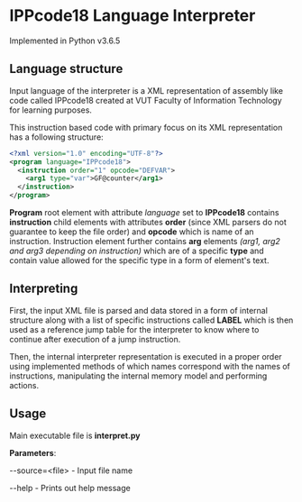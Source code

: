 # IPPcode18 Language Interpreter

Implemented in Python v3.6.5

## Language structure

Input language of the interpreter is a XML representation of assembly like code called IPPcode18 created at VUT Faculty of Information Technology for learning purposes.

This instruction based code with primary focus on its XML representation has a following structure:
```xml
<?xml version="1.0" encoding="UTF-8"?>
<program language="IPPcode18">
  <instruction order="1" opcode="DEFVAR">
    <arg1 type="var">GF@counter</arg1>
  </instruction>
</program>
```

**Program** root element with attribute *language* set to **IPPcode18** contains **instruction** child elements with attributes
**order** (since XML parsers do not guarantee to keep the file order) and **opcode** which is name of an instruction.
Instruction element further contains **arg** elements *(arg1, arg2 and arg3 depending on instruction)* which are of a specific **type** and contain value allowed for the specific type in a form of element's text.

## Interpreting

First, the input XML file is parsed and data stored in a form of internal structure along with a list of specific instructions called **LABEL** which is then used as a reference jump table for the interpreter to know where to continue after execution of a jump instruction.

Then, the internal interpreter representation is executed in a proper order using implemented methods of which names correspond with the names of instructions, manipulating the internal memory model and performing actions.

## Usage

Main executable file is **interpret.py**

**Parameters**:

--source=\<file\> - Input file name

--help - Prints out help message
